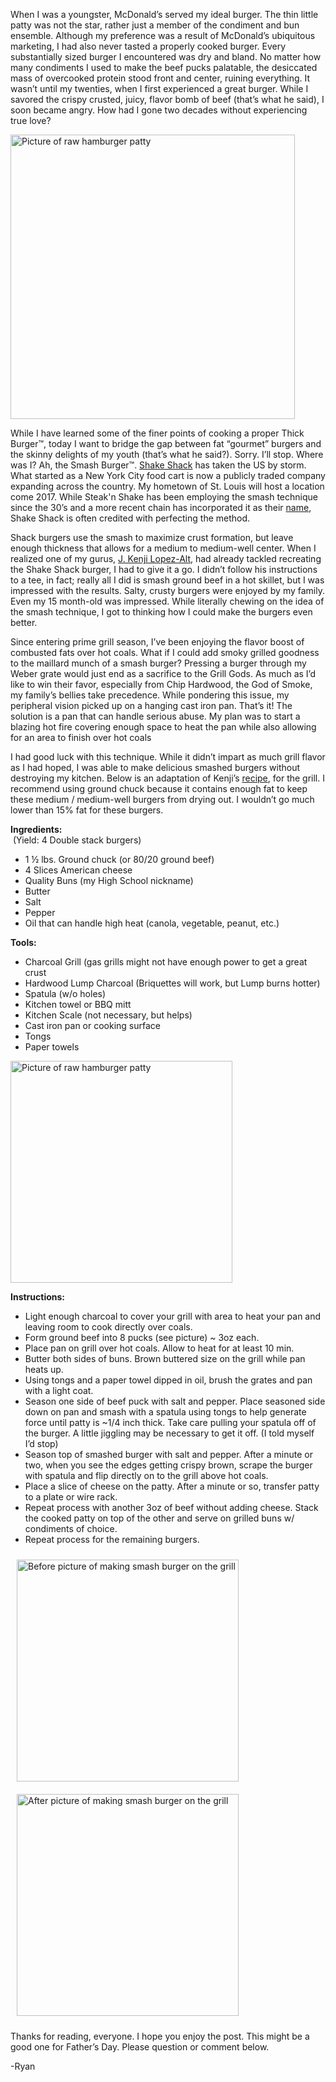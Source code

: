 ---
---
<div class="blog-content">
	<p>
		When I was a youngster, McDonald&rsquo;s served my ideal burger. The thin little patty was not the star, rather just a member of the condiment and bun ensemble. Although my preference was a result of McDonald&rsquo;s ubiquitous marketing, I had also never tasted a properly cooked burger. Every substantially sized burger I encountered was dry and bland. No matter how many condiments I used to make the beef pucks palatable, the desiccated mass of overcooked protein stood front and center, ruining everything. It wasn&rsquo;t until my twenties, when I first experienced a great burger. While I savored the crispy crusted, juicy, flavor bomb of beef (that&rsquo;s what he said), I soon became angry. How had I gone two decades without experiencing true love?&nbsp;
	</p>
	<p class="text-center">
		<img src="{{ site.url }}/images/smash-burger.jpg" alt="Picture of raw hamburger patty" style="width:455px;max-width:100%" />
	</p>  
	<p>
		While I have learned some of the finer points of cooking a proper Thick Burger&trade;, today I want to bridge the gap between fat &ldquo;gourmet&rdquo; burgers and the skinny delights of my youth (that&rsquo;s what he said?). Sorry. I&rsquo;ll stop. Where was I? Ah, the Smash Burger&trade;. <a href="https://www.shakeshack.com/">Shake Shack</a> has taken the US by storm.&nbsp; What started as a New York City food cart is now a publicly traded company expanding across the country. My hometown of St. Louis will host a location come 2017. While Steak'n Shake has been employing the smash technique since the 30&rsquo;s and a more recent chain has incorporated it as their&nbsp;<a href="http://smashburger.com/">name</a>, Shake Shack is often credited with perfecting the method.
	<p>
		Shack burgers use the smash to maximize crust formation, but leave enough thickness that allows for a medium to medium-well center. When I realized one of my gurus, <a href="http://aht.seriouseats.com/archives/2009/10/the-burger-lab-the-fake-shack-how-to-make-shake-shack-burger.html">J. Kenji Lopez-Alt</a>, had already tackled recreating the Shake Shack burger, I had to give it a go. I didn&rsquo;t follow his instructions to a tee, in fact; really all I did is smash ground beef in a hot skillet, but I was impressed with the results. Salty, crusty burgers were enjoyed by my family. Even my 15 month-old was impressed. While literally chewing on the idea of the smash technique, I got to thinking how I could make the burgers even better.
	</p>
	<p>
		Since entering prime grill season, I&rsquo;ve been enjoying the flavor boost of combusted fats over hot coals. What if I could add smoky grilled goodness to the maillard munch of a smash burger? Pressing a burger through my Weber grate would just end as a sacrifice to the Grill Gods. As much as I&rsquo;d like to win their favor, especially from Chip Hardwood, the God of Smoke, my family&rsquo;s bellies take precedence. While pondering this issue, my peripheral vision picked up on a hanging cast iron pan. That&rsquo;s it! The solution is a pan that can handle serious abuse. My plan was to start a blazing hot fire covering enough space to heat the pan while also allowing for an area to finish over hot coals
	</p>
	<p>
		I had good luck with this technique. While it didn&rsquo;t impart as much grill flavor as I had hoped, I was able to make delicious smashed burgers without destroying my kitchen. Below is an adaptation of Kenji&rsquo;s <a href="http://aht.seriouseats.com/archives/2009/10/the-burger-lab-the-fake-shack-how-to-make-shake-shack-burger.html">recipe</a>, for the grill. I recommend using ground chuck because it contains enough fat to keep these medium / medium-well burgers from drying out. I wouldn&rsquo;t go much lower than 15% fat for these burgers.
	</p>  
	<p>
		<strong>Ingredients:</strong><br />
		&nbsp;(Yield: 4 Double stack burgers)
		<ul>
			<li>1 &frac12; lbs. Ground chuck (or 80/20 ground beef)</li>
			<li>4 Slices American cheese</li>
			<li>Quality Buns (my High School nickname)</li>
			<li>Butter</li>
			<li>Salt</li>
			<li>Pepper</li>
			<li>Oil that can handle high heat (canola, vegetable, peanut, etc.)</li>
		</ul>
	</p>
	<p>
		<strong>Tools:</strong>
		<ul>
			<li>Charcoal Grill (gas grills might not have enough power to get a great crust</li>
			<li>Hardwood Lump Charcoal (Briquettes will work, but Lump burns hotter)</li>
			<li>Spatula (w/o holes)</li>
			<li>Kitchen towel or BBQ mitt</li>
			<li>Kitchen Scale (not necessary, but helps)</li>
			<li>Cast iron pan or cooking surface</li>
			<li>Tongs</li>
			<li>Paper towels</li>
		</ul>
	</p>
	<p class="text-center">
		<img src="{{ site.url }}/images/raw-burger.jpg" alt="Picture of raw hamburger patty" style="width:355px;max-width:100%" />
	</p>
	<p>
		<strong>Instructions:</strong>
		<ul>
			<li>
				Light enough charcoal to cover your grill with area to heat your pan and leaving room to cook directly over coals.
			</li>
			<li>
				Form ground beef into 8 pucks (see picture) ~ 3oz each.
			</li>
			<li>
				Place pan on grill over hot coals. Allow to heat for at least 10 min.
			</li>
			<li>
				Butter both sides of buns. Brown buttered size on the grill while pan heats up.
			</li>
			<li>
				Using tongs and a paper towel dipped in oil, brush the grates and pan with a light coat.
			</li>
			<li>
				Season one side of beef puck with salt and pepper. Place seasoned side down on pan and smash with a spatula using tongs to help generate force until patty is ~1/4 inch thick. Take care pulling your spatula off of the burger. A little jiggling may be necessary to get it off. (I told myself I&rsquo;d stop)
			</li>
			<li>
				Season top of smashed burger with salt and pepper. After a minute or two, when you see the edges getting crispy brown, scrape the burger with spatula and flip directly on to the grill above hot coals.
			</li>
			<li>
				Place a slice of cheese on the patty. After a minute or so, transfer patty to a plate or wire rack.
			</li>
			<li>
				Repeat process with another 3oz of beef without adding cheese. Stack the cooked patty on top of the other and serve on grilled buns w/ condiments of choice.
			</li>
			<li>
				Repeat process for the remaining burgers.
			</li>
		</ul>
	</p>
	<p class="text-center">
		<img src="{{ site.url }}/images/smash-slide-1.jpg" alt="Before picture of making smash burger on the grill" style="width:355px;max-width:100%;padding:10px;" />
		<img src="{{ site.url }}/images/smash-slide-2.jpg" alt="After picture of making smash burger on the grill" style="width:355px;max-width:100%;padding:10px;" />
	</p>
	<p>
		Thanks for reading, everyone. I hope you enjoy the post. This might be a good one for Father&rsquo;s Day. Please question or comment below.
	</p>
	<p>-Ryan</p>
</div>
